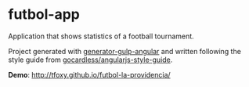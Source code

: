 # futbol-app

<!--
[![build status](https://img.shields.io/travis/tfoxy/futbol-app.svg)](https://travis-ci.org/tfoxy/futbol-app)
[![codecov.io](http://codecov.io/github/tfoxy/futbol-app/coverage.svg?branch=master)](http://codecov.io/github/tfoxy/futbol-app?branch=master)
-->

Application that shows statistics of a football tournament.

Project generated with [generator-gulp-angular](https://github.com/Swiip/generator-gulp-angular) 
and written following the style guide from [gocardless/angularjs-style-guide](https://github.com/gocardless/angularjs-style-guide).

**Demo**: <http://tfoxy.github.io/futbol-la-providencia/> 
